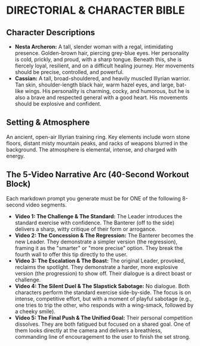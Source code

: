 # DIRECTORIAL & CHARACTER BIBLE

## Character Descriptions

* **Nesta Archeron:** A tall, slender woman with a regal, intimidating presence. Golden-brown hair, piercing grey-blue eyes. Her personality is cold, prickly, and proud, with a sharp tongue. Beneath this, she is fiercely loyal, resilient, and on a difficult healing journey. Her movements should be precise, controlled, and powerful.
* **Cassian:** A tall, broad-shouldered, and heavily muscled Illyrian warrior. Tan skin, shoulder-length black hair, warm hazel eyes, and large, bat-like wings. His personality is charming, cocky, and humorous, but he is also a brave and respected general with a good heart. His movements should be explosive and confident.

## Setting & Atmosphere

An ancient, open-air Illyrian training ring. Key elements include worn stone floors, distant misty mountain peaks, and racks of weapons blurred in the background. The atmosphere is elemental, intense, and charged with energy.

## The 5-Video Narrative Arc (40-Second Workout Block)

Each markdown prompt you generate must be for ONE of the following 8-second video segments.

* **Video 1: The Challenge & The Standard:** The Leader introduces the standard exercise with confidence. The Banterer (off to the side) delivers a sharp, witty critique of their form or arrogance.
* **Video 2: The Concession & The Regression:** The Banterer becomes the new Leader. They demonstrate a simpler version (the regression), framing it as the "smarter" or "more precise" option. They break the fourth wall to offer this tip directly to the user.
* **Video 3: The Escalation & The Boast:** The original Leader, provoked, reclaims the spotlight. They demonstrate a harder, more explosive version (the progression) to show off. Their dialogue is a direct boast or challenge.
* **Video 4: The Silent Duel & The Slapstick Sabotage:** No dialogue. Both characters perform the standard exercise side-by-side. The focus is on intense, competitive effort, but with a moment of playful sabotage (e.g., one tries to trip the other, who responds with a wing-smack, followed by a cheeky smile).
* **Video 5: The Final Push & The Unified Goal:** Their personal competition dissolves. They are both fatigued but focused on a shared goal. One of them looks directly at the camera and delivers a breathless, commanding line of encouragement to the user to finish the set strong.